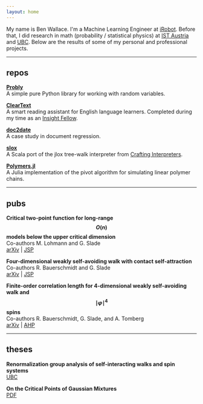 ```yaml
---
layout: home
---
```


My name is Ben Wallace. I'm a Machine Learning Engineer at [iRobot](https://www.irobot.com/). Before that, I did research in math (probability / statistical physics) at [IST Austria](https://ist.ac.at/en/) and [UBC](http://www.math.ubc.ca/). Below are the results of some of my personal and professional projects.

***

## repos

**[Probly](https://github.com/bencwallace/probly)**  
A simple pure Python library for working with random variables.

**[ClearText](https://github.com/bencwallace/cleartext)**  
A smart reading assistant for English language learners. Completed during my time as an [Insight Fellow](https://insightfellows.com/).

**[doc2date](https://github.com/bencwallace/doc2date)**  
A case study in document regression.

**[slox](https://github.com/bencwallace/slox)**  
A Scala port of the jlox tree-walk interpreter from [Crafting Interpreters](https://www.craftinginterpreters.com/).

**[Polymers.jl](https://github.com/bencwallace/Polymers.jl)**  
A Julia implementation of the pivot algorithm for simulating linear polymer chains.

***

## pubs

**Critical two-point function for long-range $$O(n)$$ models below the upper critical dimension**  
Co-authors M. Lohmann and G. Slade  
[arXiv](https://arxiv.org/abs/1705.08540)
|
[JSP](https://link.springer.com/article/10.1007/s10955-017-1904-x)

**Four-dimensional weakly self-avoiding walk with contact self-attraction**  
Co-authors R. Bauerschmidt and G. Slade  
[arXiv](https://arxiv.org/abs/1610.08573)
|
[JSP](https://link.springer.com/article/10.1007/s10955-017-1754-6)

**Finite-order correlation length for 4-dimensional weakly self-avoiding walk and $$\mid\varphi\mid^4$$ spins**  
Co-authors R. Bauerschmidt, G. Slade, and A. Tomberg  
[arXiv](https://arxiv.org/abs/1511.02790)
|
[AHP](https://link.springer.com/article/10.1007/s00023-016-0499-0)

***

## theses

**Renormalization group analysis of self-interacting walks and spin systems**  
[UBC](https://open.library.ubc.ca/cIRcle/collections/ubctheses/24/items/1.0348692)

**On the Critical Points of Gaussian Mixtures**  
[PDF](https://mast.queensu.ca/~communications/Papers/Wallace_Benjamin_201307_MSc.pdf)
